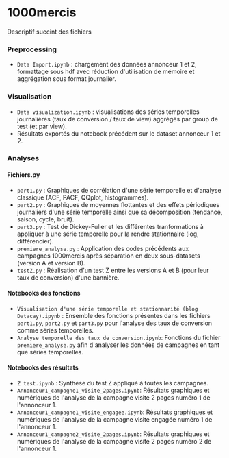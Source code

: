 # 1000mercis

Descriptif succint des fichiers

### Preprocessing

+ `Data Import.ipynb` : chargement des données annonceur 1 et 2, formattage sous hdf avec réduction d'utilisation de mémoire et aggrégation sous format journalier.

### Visualisation
+ `Data visualization.ipynb` : visualisations des séries temporelles journalières (taux de conversion / taux de view) aggrégés par group de test (et par view).
+ Résultats exportés du notebook précédent sur le dataset annonceur 1 et 2.

### Analyses

#### Fichiers.py
+ `part1.py` : Graphiques de corrélation d'une série temporelle et d'analyse classique (ACF, PACF, QQplot, histogrammes).
+ `part2.py` : Graphiques de moyennes flottantes et des effets périodiques journaliers d'une série temporelle ainsi que sa décomposition (tendance, saison, cycle, bruit).
+ `part3.py` : Test de Dickey-Fuller et les différentes tranformations à appliquer à une série temporelle pour la rendre stationnaire (log, différencier).
+ `premiere_analyse.py` : Application des codes précédents aux campagnes 1000mercis après séparation en deux sous-datasets (version A et version B).
+ `testZ.py` :  Réalisation d'un test Z entre les versions A et B (pour leur taux de conversion) d'une bannière.

#### Notebooks des fonctions
+ `Visualisation d'une série temporelle et stationnarité (blog Datacay).ipynb` : Ensemble des fonctions présentes dans les fichiers `part1.py`, `part2.py` et `part3.py` pour l'analyse des taux de conversion comme séries temporelles.
+ `Analyse temporelle des taux de conversion.ipynb`: Fonctions du fichier `premiere_analyse.py` afin d'analyser les données de campagnes en tant que séries temporelles.

#### Notebooks des résultats
+ `Z test.ipynb` : Synthèse du test Z appliqué à toutes les campagnes.
+ `Annonceur1_campagne1_visite_2pages.ipynb`: Résultats graphiques et numériques de l'analyse de la campagne visite 2 pages numéro 1 de l'annonceur 1.
+ `Annonceur1_campagne1_visite_engagee.ipynb`: Résultats graphiques et numériques de l'analyse de la campagne visite engagée numéro 1 de l'annonceur 1.
+ `Annonceur1_campagne2_visite_2pages.ipynb`: Résultats graphiques et numériques de l'analyse de la campagne visite 2 pages numéro 2 de l'annonceur 1.
